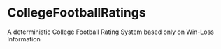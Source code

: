 # CollegeFootballRatings
A deterministic College Football Rating System based only on Win-Loss Information
